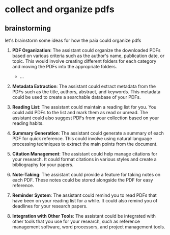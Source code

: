# collect and organize pdfs

## brainstorming

let's brainstorm some ideas for how the paia could organize pdfs

1. **PDF Organization**: The assistant could organize the downloaded PDFs based on various criteria such as the author's name, publication date, or topic. This would involve creating different folders for each category and moving the PDFs into the appropriate folders.
    - ...
2. **Metadata Extraction**: The assistant could extract metadata from the PDFs such as the title, authors, abstract, and keywords. This metadata could be used to create a searchable database of your PDFs.

3. **Reading List**: The assistant could maintain a reading list for you. You could add PDFs to the list and mark them as read or unread. The assistant could also suggest PDFs from your collection based on your reading habits.

4. **Summary Generation**: The assistant could generate a summary of each PDF for quick reference. This could involve using natural language processing techniques to extract the main points from the document.

5. **Citation Management**: The assistant could help manage citations for your research. It could format citations in various styles and create a bibliography for your papers.

6. **Note-Taking**: The assistant could provide a feature for taking notes on each PDF. These notes could be stored alongside the PDF for easy reference.

7. **Reminder System**: The assistant could remind you to read PDFs that have been on your reading list for a while. It could also remind you of deadlines for your research papers.

8. **Integration with Other Tools**: The assistant could be integrated with other tools that you use for your research, such as reference management software, word processors, and project management tools.


